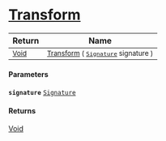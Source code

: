 # [Transform](./Resize-100663716.md)



| Return | Name | 
| --- | --- | 
| <sub>[Void](https://docs.microsoft.com/en-us/dotnet/api/System.Void)</sub>| <sub>[Transform](./Resize-100663716.md) ( [`Signature`](./../../Signature.md) signature )</sub>| <br>


#### Parameters
**`signature`**  [`Signature`](./../../Signature.md)<br>
#### Returns
[Void](https://docs.microsoft.com/en-us/dotnet/api/System.Void)
